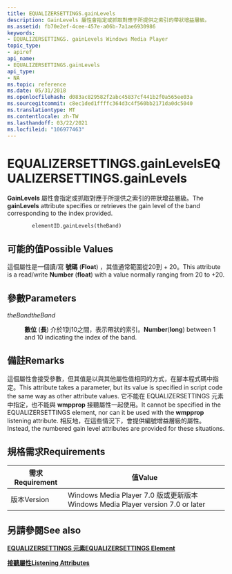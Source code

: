 ```yaml
---
title: EQUALIZERSETTINGS.gainLevels
description: GainLevels 屬性會指定或抓取對應于所提供之索引的帶狀增益層級。
ms.assetid: fb70e2ef-4cee-457e-a06b-7a1ae6930986
keywords:
- EQUALIZERSETTINGS. gainLevels Windows Media Player
topic_type:
- apiref
api_name:
- EQUALIZERSETTINGS.gainLevels
api_type:
- NA
ms.topic: reference
ms.date: 05/31/2018
ms.openlocfilehash: d083ac829582f2abc45837cf441b2f0a565ee03a
ms.sourcegitcommit: c8ec1ded1ffffc364d3c4f560bb2171da0dc5040
ms.translationtype: MT
ms.contentlocale: zh-TW
ms.lasthandoff: 03/22/2021
ms.locfileid: "106977463"
---
```

# <a name="equalizersettingsgainlevels"></a><span data-ttu-id="a25a1-104">EQUALIZERSETTINGS.gainLevels</span><span class="sxs-lookup"><span data-stu-id="a25a1-104">EQUALIZERSETTINGS.gainLevels</span></span>

<span data-ttu-id="a25a1-105">**GainLevels** 屬性會指定或抓取對應于所提供之索引的帶狀增益層級。</span><span class="sxs-lookup"><span data-stu-id="a25a1-105">The **gainLevels** attribute specifies or retrieves the gain level of the band corresponding to the index provided.</span></span>

``` syntax
        elementID.gainLevels(theBand)
```

## <a name="possible-values"></a><span data-ttu-id="a25a1-106">可能的值</span><span class="sxs-lookup"><span data-stu-id="a25a1-106">Possible Values</span></span>

<span data-ttu-id="a25a1-107">這個屬性是一個讀/寫 **號碼** (**Float**) ，其值通常範圍從20到 + 20。</span><span class="sxs-lookup"><span data-stu-id="a25a1-107">This attribute is a read/write **Number** (**float**) with a value normally ranging from  20 to +20.</span></span>

## <a name="parameters"></a><span data-ttu-id="a25a1-108">參數</span><span class="sxs-lookup"><span data-stu-id="a25a1-108">Parameters</span></span>

<dl> <dt>

<span data-ttu-id="a25a1-109"><span id="theBand"></span><span id="theband"></span><span id="THEBAND"></span>*theBand*</span><span class="sxs-lookup"><span data-stu-id="a25a1-109"><span id="theBand"></span><span id="theband"></span><span id="THEBAND"></span>*theBand*</span></span>
</dt> <dd>

<span data-ttu-id="a25a1-110">**數位** (**長**) 介於1到10之間，表示帶狀的索引。</span><span class="sxs-lookup"><span data-stu-id="a25a1-110">**Number**(**long**) between 1 and 10 indicating the index of the band.</span></span>

</dd> </dl>

## <a name="remarks"></a><span data-ttu-id="a25a1-111">備註</span><span class="sxs-lookup"><span data-stu-id="a25a1-111">Remarks</span></span>

<span data-ttu-id="a25a1-112">這個屬性會接受參數，但其值是以與其他屬性值相同的方式，在腳本程式碼中指定。</span><span class="sxs-lookup"><span data-stu-id="a25a1-112">This attribute takes a parameter, but its value is specified in script code the same way as other attribute values.</span></span> <span data-ttu-id="a25a1-113">它不能在 EQUALIZERSETTINGS 元素中指定，也不能與 **wmpprop** 接聽屬性一起使用。</span><span class="sxs-lookup"><span data-stu-id="a25a1-113">It cannot be specified in the EQUALIZERSETTINGS element, nor can it be used with the **wmpprop** listening attribute.</span></span> <span data-ttu-id="a25a1-114">相反地，在這些情況下，會提供編號增益層級的屬性。</span><span class="sxs-lookup"><span data-stu-id="a25a1-114">Instead, the numbered gain level attributes are provided for these situations.</span></span>

## <a name="requirements"></a><span data-ttu-id="a25a1-115">規格需求</span><span class="sxs-lookup"><span data-stu-id="a25a1-115">Requirements</span></span>



| <span data-ttu-id="a25a1-116">需求</span><span class="sxs-lookup"><span data-stu-id="a25a1-116">Requirement</span></span> | <span data-ttu-id="a25a1-117">值</span><span class="sxs-lookup"><span data-stu-id="a25a1-117">Value</span></span> |
|--------------------|------------------------------------------------------|
| <span data-ttu-id="a25a1-118">版本</span><span class="sxs-lookup"><span data-stu-id="a25a1-118">Version</span></span><br/> | <span data-ttu-id="a25a1-119">Windows Media Player 7.0 版或更新版本</span><span class="sxs-lookup"><span data-stu-id="a25a1-119">Windows Media Player version 7.0 or later</span></span><br/> |



## <a name="see-also"></a><span data-ttu-id="a25a1-120">另請參閱</span><span class="sxs-lookup"><span data-stu-id="a25a1-120">See also</span></span>

<dl> <dt>

[<span data-ttu-id="a25a1-121">**EQUALIZERSETTINGS 元素**</span><span class="sxs-lookup"><span data-stu-id="a25a1-121">**EQUALIZERSETTINGS Element**</span></span>](equalizersettings-element.md)
</dt> <dt>

[<span data-ttu-id="a25a1-122">**接聽屬性**</span><span class="sxs-lookup"><span data-stu-id="a25a1-122">**Listening Attributes**</span></span>](listening-attributes.md)
</dt> </dl>

 

 





